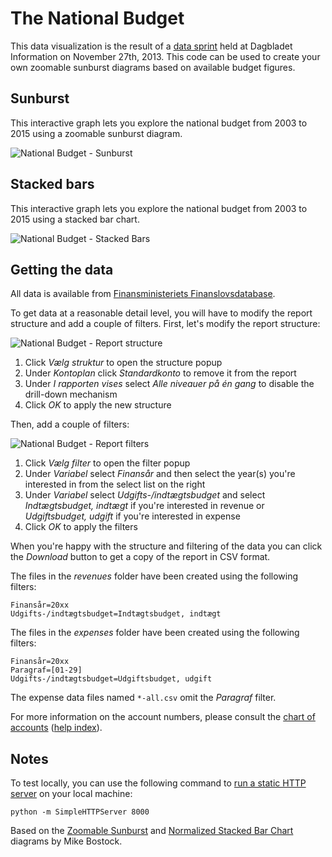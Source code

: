 The National Budget
===================

This data visualization is the result of a [data sprint](http://www.information.dk/databloggen/480268) held at Dagbladet Information on November 27th, 2013. This code can be used to create your own zoomable sunburst diagrams based on available budget figures.


Sunburst
--------

This interactive graph lets you explore the national budget from 2003 to 2015 using a zoomable sunburst diagram.

![National Budget - Sunburst](https://raw.githubusercontent.com/informeren/dataviz-budget/master/doc/sunburst.png)


Stacked bars
------------

This interactive graph lets you explore the national budget from 2003 to 2015 using a stacked bar chart.

![National Budget - Stacked Bars](https://raw.githubusercontent.com/informeren/dataviz-budget/master/doc/stacked.png)


Getting the data
----------------

All data is available from [Finansministeriets Finanslovsdatabase](http://www.oes-cs.dk/olapdatabase/finanslov/index.cgi).

To get data at a reasonable detail level, you will have to modify the report structure and add a couple of filters. First, let's modify the report structure:

![National Budget - Report structure](https://raw.githubusercontent.com/informeren/dataviz-budget/master/doc/structure.png)

1. Click _Vælg struktur_ to open the structure popup
2. Under _Kontoplan_ click _Standardkonto_ to remove it from the report
3. Under _I rapporten vises_ select _Alle niveauer på én gang_ to disable the drill-down mechanism
4. Click _OK_ to apply the new structure

Then, add a couple of filters:

![National Budget - Report filters](https://raw.githubusercontent.com/informeren/dataviz-budget/master/doc/filters.png)

1. Click _Vælg filter_ to open the filter popup
2. Under _Variabel_ select _Finansår_ and then select the year(s) you're interested in from the select list on the right
3. Under _Variabel_ select _Udgifts-/indtægtsbudget_ and select _Indtægtsbudget, indtægt_ if you're interested in revenue or _Udgiftsbudget, udgift_ if you're interested in expense
4. Click _OK_ to apply the filters

When you're happy with the structure and filtering of the data you can click the _Download_ button to get a copy of the report in CSV format.

The files in the _revenues_ folder have been created using the following filters:

    Finansår=20xx
    Udgifts-/indtægtsbudget=Indtægtsbudget, indtægt

The files in the _expenses_ folder have been created using the following filters:

    Finansår=20xx
    Paragraf=[01-29]
    Udgifts-/indtægtsbudget=Udgiftsbudget, udgift

The expense data files named `*-all.csv` omit the _Paragraf_ filter.

For more information on the account numbers, please consult the [chart of accounts](http://www.oes-cs.dk/olapdatabase/finanslov/help32.html) ([help index](http://www.oes-cs.dk/olapdatabase/finanslov/index.cgi?FUNK=HELP&HELPDOK=HELP1)).


Notes
-----

To test locally, you can use the following command to [run a static HTTP server](https://gist.github.com/willurd/5720255) on your local machine:

    python -m SimpleHTTPServer 8000

Based on the [Zoomable Sunburst](http://bl.ocks.org/mbostock/4348373) and [Normalized Stacked Bar Chart](http://bl.ocks.org/mbostock/3886394) diagrams by Mike Bostock.

